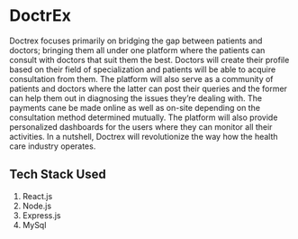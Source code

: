 # DoctrEx

Doctrex focuses primarily on bridging the gap between patients and doctors;
bringing them all under one platform where the patients can consult with
doctors that suit them the best. Doctors will create their profile based on
their field of specialization and patients will be able to acquire consultation
from them. The platform will also serve as a community of patients and
doctors where the latter can post their queries and the former can help them
out in diagnosing the issues they’re dealing with. The payments cane be made
online as well as on-site depending on the consultation method determined
mutually. The platform will also provide personalized dashboards for the
users where they can monitor all their activities. In a nutshell, Doctrex will
revolutionize the way how the health care industry operates.

## Tech Stack Used
1. React.js
2. Node.js
3. Express.js
4. MySql
